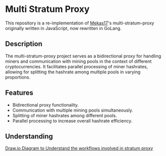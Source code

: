 # Multi Stratum Proxy
This repository is a re-implementation of [Mekas17](https://github.com/mekas17/multi-stratum-proxy)'s multi-stratum-proxy originally written in JavaScript, now rewritten in GoLang.

## Description
The multi-stratum-proxy project serves as a bidirectional proxy for handling miners and communication with mining pools in the context of different cryptocurrencies. It facilitates parallel processing of miner hashrates, allowing for splitting the hashrate among multiple pools in varying proportions.

## Features
- Bidirectional proxy functionality.
- Communication with multiple mining pools simultaneously.
- Splitting of miner hashrates among different pools.
- Parallel processing to increase overall hashrate efficiency.
## Understanding 
[Draw.io Diagram to Understand the workflows involved in stratum proxy](https://app.diagrams.net/#G1uNhJoR9OOZRVciaOkG5VDUhAv4hF3WBW)